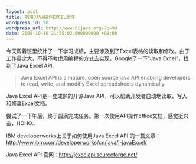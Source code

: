 ```yaml
---
layout: post
title: 利用JAVA操作EXCEL文件
wordpress_id: 90
wordpress_url: http://www.hijava.org/?p=90
date: 2008-10-16 21:55:02.000000000 +08:00
---
```

今天帮着班里统计了一下学习成绩，主要涉及到了Excel表格的读取和修改。由于工作量之大，不得不考虑用编程的方式去实现，Google了一下“Java Excel”，找到了Java Excel API.
<blockquote>Java Excel API is a mature, open source java API enabling developers to read, write, and modifiy Excel spreadsheets dynamically.</blockquote>
Java Excel API是一套成熟的开源Java API，可以帮助开发者自动地读取、写入和修改Excel文档。

尝试了一下午后，终于圆满完成任务。第一次使用API操作office文档，感觉挺兴奋，HOHO..

IBM developerworks上关于如何使用Java Excel API 的一篇文章：<a href="http://www.ibm.com/developerworks/cn/java/l-javaExcel/">http://www.ibm.com/developerworks/cn/java/l-javaExcel/</a>

Java Excel API 官网：<a href="http://jexcelapi.sourceforge.net/">http://jexcelapi.sourceforge.net/</a>
